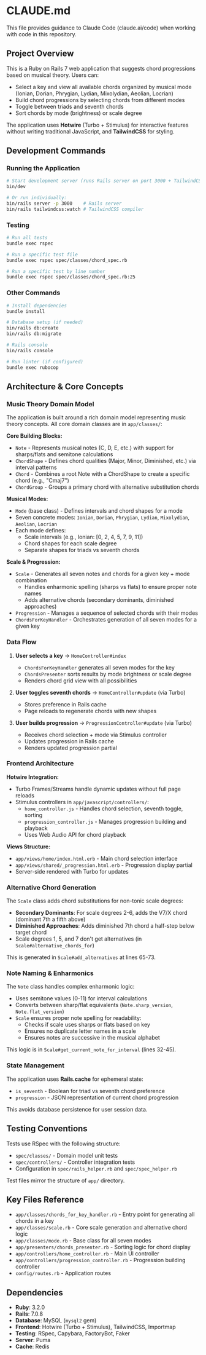 # CLAUDE.md

This file provides guidance to Claude Code (claude.ai/code) when working with code in this repository.

## Project Overview

This is a Ruby on Rails 7 web application that suggests chord progressions based on musical theory. Users can:
- Select a key and view all available chords organized by musical mode (Ionian, Dorian, Phrygian, Lydian, Mixolydian, Aeolian, Locrian)
- Build chord progressions by selecting chords from different modes
- Toggle between triads and seventh chords
- Sort chords by mode (brightness) or scale degree

The application uses **Hotwire** (Turbo + Stimulus) for interactive features without writing traditional JavaScript, and **TailwindCSS** for styling.

## Development Commands

### Running the Application
```bash
# Start development server (runs Rails server on port 3000 + TailwindCSS watcher)
bin/dev

# Or run individually:
bin/rails server -p 3000    # Rails server
bin/rails tailwindcss:watch # TailwindCSS compiler
```

### Testing
```bash
# Run all tests
bundle exec rspec

# Run a specific test file
bundle exec rspec spec/classes/chord_spec.rb

# Run a specific test by line number
bundle exec rspec spec/classes/chord_spec.rb:25
```

### Other Commands
```bash
# Install dependencies
bundle install

# Database setup (if needed)
bin/rails db:create
bin/rails db:migrate

# Rails console
bin/rails console

# Run linter (if configured)
bundle exec rubocop
```

## Architecture & Core Concepts

### Music Theory Domain Model

The application is built around a rich domain model representing music theory concepts. All core domain classes are in `app/classes/`:

**Core Building Blocks:**
- `Note` - Represents musical notes (C, D, E, etc.) with support for sharps/flats and semitone calculations
- `ChordShape` - Defines chord qualities (Major, Minor, Diminished, etc.) via interval patterns
- `Chord` - Combines a root Note with a ChordShape to create a specific chord (e.g., "Cmaj7")
- `ChordGroup` - Groups a primary chord with alternative substitution chords

**Musical Modes:**
- `Mode` (base class) - Defines intervals and chord shapes for a mode
- Seven concrete modes: `Ionian`, `Dorian`, `Phrygian`, `Lydian`, `Mixolydian`, `Aeolian`, `Locrian`
- Each mode defines:
  - Scale intervals (e.g., Ionian: [0, 2, 4, 5, 7, 9, 11])
  - Chord shapes for each scale degree
  - Separate shapes for triads vs seventh chords

**Scale & Progression:**
- `Scale` - Generates all seven notes and chords for a given key + mode combination
  - Handles enharmonic spelling (sharps vs flats) to ensure proper note names
  - Adds alternative chords (secondary dominants, diminished approaches)
- `Progression` - Manages a sequence of selected chords with their modes
- `ChordsForKeyHandler` - Orchestrates generation of all seven modes for a given key

### Data Flow

1. **User selects a key** → `HomeController#index`
   - `ChordsForKeyHandler` generates all seven modes for the key
   - `ChordsPresenter` sorts results by mode brightness or scale degree
   - Renders chord grid view with all possibilities

2. **User toggles seventh chords** → `HomeController#update` (via Turbo)
   - Stores preference in Rails cache
   - Page reloads to regenerate chords with new shapes

3. **User builds progression** → `ProgressionController#update` (via Turbo)
   - Receives chord selection + mode via Stimulus controller
   - Updates progression in Rails cache
   - Renders updated progression partial

### Frontend Architecture

**Hotwire Integration:**
- Turbo Frames/Streams handle dynamic updates without full page reloads
- Stimulus controllers in `app/javascript/controllers/`:
  - `home_controller.js` - Handles chord selection, seventh toggle, sorting
  - `progression_controller.js` - Manages progression building and playback
  - Uses Web Audio API for chord playback

**Views Structure:**
- `app/views/home/index.html.erb` - Main chord selection interface
- `app/views/shared/_progression.html.erb` - Progression display partial
- Server-side rendered with Turbo for updates

### Alternative Chord Generation

The `Scale` class adds chord substitutions for non-tonic scale degrees:
- **Secondary Dominants**: For scale degrees 2-6, adds the V7/X chord (dominant 7th a fifth above)
- **Diminished Approaches**: Adds diminished 7th chord a half-step below target chord
- Scale degrees 1, 5, and 7 don't get alternatives (in `Scale#alternative_chords_for`)

This is generated in `Scale#add_alternatives` at lines 65-73.

### Note Naming & Enharmonics

The `Note` class handles complex enharmonic logic:
- Uses semitone values (0-11) for interval calculations
- Converts between sharp/flat equivalents (`Note.sharp_version`, `Note.flat_version`)
- `Scale` ensures proper note spelling for readability:
  - Checks if scale uses sharps or flats based on key
  - Ensures no duplicate letter names in a scale
  - Ensures notes are successive in the musical alphabet

This logic is in `Scale#get_current_note_for_interval` (lines 32-45).

### State Management

The application uses **Rails.cache** for ephemeral state:
- `is_seventh` - Boolean for triad vs seventh chord preference
- `progression` - JSON representation of current chord progression

This avoids database persistence for user session data.

## Testing Conventions

Tests use RSpec with the following structure:
- `spec/classes/` - Domain model unit tests
- `spec/controllers/` - Controller integration tests
- Configuration in `spec/rails_helper.rb` and `spec/spec_helper.rb`

Test files mirror the structure of `app/` directory.

## Key Files Reference

- `app/classes/chords_for_key_handler.rb` - Entry point for generating all chords in a key
- `app/classes/scale.rb` - Core scale generation and alternative chord logic
- `app/classes/mode.rb` - Base class for all seven modes
- `app/presenters/chords_presenter.rb` - Sorting logic for chord display
- `app/controllers/home_controller.rb` - Main UI controller
- `app/controllers/progression_controller.rb` - Progression building controller
- `config/routes.rb` - Application routes

## Dependencies

- **Ruby**: 3.2.0
- **Rails**: 7.0.8
- **Database**: MySQL (`mysql2` gem)
- **Frontend**: Hotwire (Turbo + Stimulus), TailwindCSS, Importmap
- **Testing**: RSpec, Capybara, FactoryBot, Faker
- **Server**: Puma
- **Cache**: Redis
